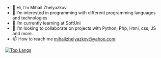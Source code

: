 - 👋 Hi, I’m Mihail Zhelyazkov
- 👀 I’m interested in programming with different programming languages and technologies
- 🌱 I’m currently learning at SoftUni 
- 💞️ I’m looking to collaborate on projects with Python, Php, Html, css, JS and more.
- 📫 How to reach me mihailzhelyazkov@yahoo.com

<!---
mihail859/mihail859 is a ✨ special ✨ repository because its `README.md` (this file) appears on your GitHub profile.
You can click the Preview link to take a look at your changes.
--->
[![Top Langs](https://github-readme-stats.vercel.app/api/top-langs/?username=mihail859&layout=compact&theme=vision-friendly-dark)](https://github.com/anuraghazra/github-readme-stats)
